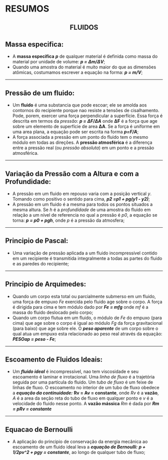 # RESUMOS

<h2 align="center">FLUIDOS</h2>

## Massa especifica:

- A **massa especifica** **_p_** de qualquer material é definida como massa do material por unidade de volume: **_p = Δm/ΔV_**;
- Quando uma amostra do material é muito maior do que as dimensões atômicas, costumamos escrever a equação na forma: **_p = m/V_**;

---

## Pressão de um fluido:

- Um **fluido** é uma substancia que pode escoar; ele se amolda aos contornos do recipiente porque nao resiste a tensões de cisalhamento. Pode, porem, exercer uma força perpendicular a superfície. Essa força é descrita em termos da _pressão_: **_p = ΔF/ΔA_** onde **ΔF** é a força que age sobre um elemento de superfície de area **ΔA**. Se a força é uniforme em uma area plana, a equação pode ser escrita na forma **_p=F/A_**;
- A força associada a pressão em um ponto do fluido tem o mesmo módulo em todas as direções. A **pressão atmosférica** é a diferença entre a pressão real (ou _pressão absoluta_) em um ponto e a pressão atmosférica.

---

## Variação da Pressão com a Altura e com a Profundidade:

- A pressão em um fluido em repouso varia com a posição vertical _y_. Tomando como positivo o sentido para cima, **_p2 =p1 + pg(y1 - y2)_**;
- A pressão em um fluido é a mesma para todos os pontos situados a mesma altura. Se _h_ é a _profundidade_ de uma amostra do fluido em relação a um nível de referencia no qual a pressão é _p0_, a equação se torna: **_p = p0 + pgh_**, onde _p_ é a pressão da atmosfera;

---

## Principio de Pascal:

- Uma variação de pressão aplicada a um fluido incompressível contido em um recipiente é transmitida integralmente a todas as partes do fluido e as paredes do recipiente;

---

## Principio de Arquimedes:

- Quando um corpo esta total ou parcialmente submerso em um fluido, uma força de empuxo _Fe_ exercida pelo fluido age sobre o corpo. A força é dirigida para cima e tem módulo dado por **_Fe = mfg_** onde _mf_ é a massa do fluido deslocado pelo corpo;
- Quando um corpo flutua em um fluido, o módulo de _Fe_ do empuxo (para cima) que age sobre o corpo é igual ao módulo _Fg_ da força gravitacional (para baixo) que age sobre ele. O **_peso aparente_** de um corpo sobre o qual atua um empuxo esta relacionado ao peso real através da equação: **_PESOap = peso - Fe_**;

---

## Escoamento de Fluidos Ideais:

- Um **_fluido ideal_** é incompressível, nao tem viscosidade e seu escoamento é laminar e irrotacional. Uma _linha de fluxo_ é a trajetória seguida por uma partícula do fluido. Um _tubo de fluxo_ é um feixe de linhas de fluxo. O escoamento no interior de um tubo de fluxo obedece a **_equação da continuidade:_** **Rv = Av = constante**, onde _Rv_ é a **vazão**, _A_ é a area da seção reta do tubo de fluxo em qualquer ponto e _v_ é a velocidade do fluido nesse ponto. A **vazão mássica** _Rm_ é dada por **_Rm = pRv = constante_**

---

## Equacao de Bernoulli

- A aplicação do principio de conservação da energia mecânica ao escoamento de um fluido ideal leva a **_equação de Bernoulli:_** **_p + 1/2pv^2 + pgy = constante_**, ao longo de qualquer tubo de fluxo;
